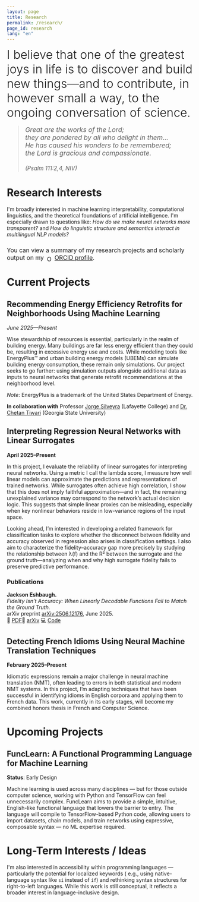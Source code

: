 ```yaml
---
layout: page
title: Research
permalink: /research/
page_id: research
lang: "en"
---
```


<div style="font-size: 2rem; font-weight: 300; margin-bottom: 1rem;">
  I believe that one of the greatest joys in life is to discover and build new things—and to contribute, in however small a way, to the ongoing conversation of science.
</div>

<blockquote style="font-size: 1.1rem; margin-top: 1rem; font-style: italic;">
  Great are the works of the Lord;<br>
  they are pondered by all who delight in them... <br>
  He has caused his wonders to be remembered; <br>
  the Lord is gracious and compassionate. <br>
  <br>
  <span style="font-size: 0.95rem;">(Psalm 111:2,4, NIV)</span>
</blockquote>

# Research Interests

I'm broadly interested in machine learning interpretability, computational linguistics, and the theoretical foundations
of artificial intelligence. I'm especially drawn to questions like: _How do we make neural networks more transparent?_
and _How do linguistic structure and semantics interact in multilingual NLP models?_

<p style="margin-top: 1.5rem; font-size: 1rem;">
You can view a summary of my research projects and scholarly output on my
<img alt="ORCID iD" src="https://info.orcid.org/wp-content/uploads/2019/11/orcid_16x16.png"
       width="16" height="16" style="vertical-align: text-bottom; margin-left: 4px;" />
  <a href="https://orcid.org/0009-0009-1806-2166" target="_blank" rel="noopener noreferrer" style="text-decoration: underline;">
    ORCID profile</a>.
</p>

# Current Projects

## Recommending Energy Efficiency Retrofits for Neighborhoods Using Machine Learning

*June 2025—Present*

Wise stewardship of resources is essential, particularly in the realm of building energy. Many buildings are far less
energy efficient than they could be, resulting in excessive energy use and costs. While modeling tools like
EnergyPlus&trade; and urban building energy models (UBEMs) can simulate building energy consumption, these remain only
simulations. Our project seeks to go further: using simulation outputs alongside additional data as inputs to neural
networks that generate retrofit recommendations at the neighborhood level.

_Note_: EnergyPlus is a trademark of the United States Department of Energy.

**In collaboration with** Professor [Jorge Silveyra](https://compsci.lafayette.edu/people/jorge-silveyra/) (Lafayette
College)
and [Dr. Chetan Tiwari](https://cas.gsu.edu/profile/chetan-tiwari/) (Georgia State University)

## Interpreting Regression Neural Networks with Linear Surrogates

**April 2025–Present**

In this project, I evaluate the reliability of linear surrogates for interpreting neural networks. Using a metric I call
the lambda score, I measure how well linear models can approximate the predictions and representations of trained
networks. While surrogates often achieve high correlation, I show that this does not imply faithful approximation—and in
fact, the remaining unexplained variance may correspond to the network’s actual decision logic. This suggests that
simple linear proxies can be misleading, especially when key nonlinear behaviors reside in low-variance regions of the
input space.

Looking ahead, I’m interested in developing a related framework for classification tasks to explore whether the
disconnect between fidelity and accuracy observed in regression also arises in classification settings. I also aim to
characterize the fidelity–accuracy gap more precisely by studying the relationship between λ(f) and the R² between the
surrogate and the ground truth—analyzing when and why high surrogate fidelity fails to preserve predictive performance.

### Publications

**Jackson Eshbaugh.**  
*Fidelity Isn’t Accuracy: When Linearly Decodable Functions Fail to Match the Ground Truth.*  
arXiv preprint [arXiv:2506.12176](https://arxiv.org/abs/2506.12176), June 2025.  
📄 [PDF](https://arxiv.org/pdf/2506.12176)🔗 [arXiv](https://arxiv.org/abs/2506.12176)
💻 [Code](https://github.com/jacksoneshbaugh/lambda-linearity-score)

## Detecting French Idioms Using Neural Machine Translation Techniques

**February 2025–Present**

Idiomatic expressions remain a major challenge in neural machine translation (NMT), often leading to errors in both
statistical and modern NMT systems. In this project, I’m adapting techniques that have been successful in identifying
idioms in English corpora and applying them to French data. This work, currently in its early stages, will become my
combined honors thesis in French and Computer Science.

# Upcoming Projects

## FuncLearn: A Functional Programming Language for Machine Learning

**Status**: Early Design

Machine learning is used across many disciplines — but for those outside computer science, working with Python and
TensorFlow can feel unnecessarily complex. FuncLearn aims to provide a simple, intuitive, English-like functional
language that lowers the barrier to entry. The language will compile to TensorFlow-based Python code, allowing users to
import datasets, chain models, and train networks using expressive, composable syntax — no ML expertise required.

# Long-Term Interests / Ideas

I'm also interested in accessibility within programming languages — particularly the potential for localized keywords (
e.g., using native-language syntax like `si` instead of `if`) and rethinking syntax structures for right-to-left
languages. While this work is still conceptual, it reflects a broader interest in language-inclusive design.
